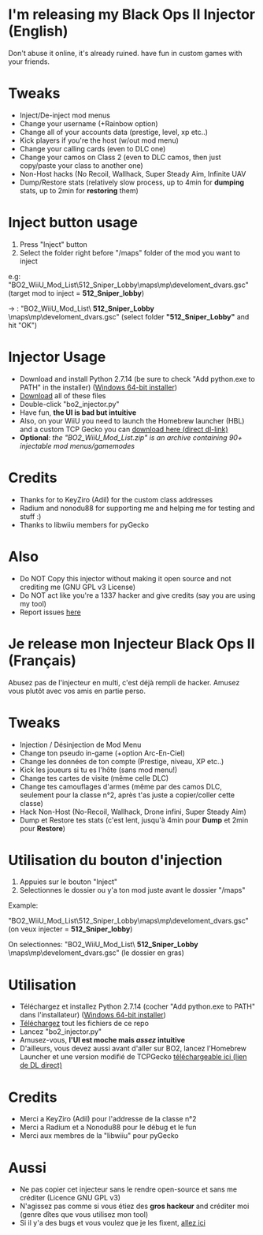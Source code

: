 # I'm releasing my Black Ops II Injector (English)

Don't abuse it online, it's already ruined. have fun in custom games with your friends.

# Tweaks

- Inject/De-inject mod menus
- Change your username (+Rainbow option)
- Change all of your accounts data (prestige, level, xp etc..)
- Kick players if you're the host (w/out mod menu)
- Change your calling cards (even to DLC one)
- Change your camos on Class 2 (even to DLC camos,  then just copy/paste your class to another one)
- Non-Host hacks (No Recoil, Wallhack, Super Steady Aim, Infinite UAV
- Dump/Restore stats (relatively slow process, up to 4min for **dumping** stats, up to 2min for **restoring** them)

# Inject button usage

1) Press "Inject" button
2) Select the folder right before "/maps" folder of the mod you want to inject

e.g: "BO2_WiiU_Mod_List\512_Sniper_Lobby\maps\mp\develoment_dvars.gsc" (target mod to inject = **512_Sniper_lobby**)

-> : "BO2_WiiU_Mod_List\ **512_Sniper_Lobby** \maps\mp\develoment_dvars.gsc" (select folder **"512_Sniper_Lobby"** and hit "OK")

# Injector Usage

- Download and install Python 2.7.14 (be sure to check "Add python.exe to PATH" in the installer) ([Windows 64-bit installer](https://www.python.org/ftp/python/2.7.14/python-2.7.14.amd64.msi))
- [Download](https://github.com/NexoDevelopment/WiiU_BO2_Injector_FULLVER/releases) all of these files 
- Double-click "bo2_injector.py"
- Have fun, **the UI is bad but intuitive**
- Also, on your WiiU you need to launch the Homebrew launcher (HBL) and a custom TCP Gecko you can [download here (direct dl-link)](https://github.com/wj444/tcpgecko/blob/master/tcpgecko.elf?raw=true)
- **Optional**: *the "BO2_WiiU_Mod_List.zip" is an archive containing 90+ injectable mod menus/gamemodes*

# Credits

- Thanks for to KeyZiro (Adil) for the custom class addresses
- Radium and nonodu88 for supporting me and helping me for testing and stuff :)
- Thanks to libwiiu members for pyGecko

# Also

- Do NOT Copy this injector without making it open source and not crediting me (GNU GPL v3 License)
- Do NOT act like you're a 1337 hacker and give credits (say you are using my tool)
- Report issues [here](https://github.com/NexoDevelopment/WiiU_BO2_Injector_FULLVER/issues)




# Je release mon Injecteur Black Ops II (Français)

Abusez pas de l'injecteur en multi, c'est déjà rempli de hacker. Amusez vous plutôt avec vos amis en partie perso.

# Tweaks

- Injection / Désinjection de Mod Menu
- Change ton pseudo in-game (+option Arc-En-Ciel)
- Change les données de ton compte (Prestige, niveau, XP etc..)
- Kick les joueurs si tu es l'hôte (sans mod menu!)
- Change tes cartes de visite (même celle DLC)
- Change tes camouflages d'armes (même par des camos DLC, seulement pour la classe n°2, après t'as juste a copier/coller cette classe)
- Hack Non-Host (No-Recoil, Wallhack, Drone infini, Super Steady Aim)
- Dump et Restore tes stats (c'est lent, jusqu'à 4min pour **Dump** et 2min pour **Restore**)

# Utilisation du bouton d'injection

1) Appuies sur le bouton "Inject"
2) Selectionnes le dossier ou y'a ton mod juste avant le dossier "/maps"

Example:

"BO2_WiiU_Mod_List\512_Sniper_Lobby\maps\mp\develoment_dvars.gsc" (on veux injecter = **512_Sniper_lobby**)

On selectionnes: "BO2_WiiU_Mod_List\ **512_Sniper_Lobby** \maps\mp\develoment_dvars.gsc" (le dossier en gras)

# Utilisation

- Téléchargez et installez Python 2.7.14 (cocher "Add python.exe to PATH" dans l'installateur) ([Windows 64-bit installer](https://www.python.org/ftp/python/2.7.14/python-2.7.14.amd64.msi))
- [Téléchargez](https://github.com/NexoDevelopment/WiiU_BO2_Injector_FULLVER/releases) tout les fichiers de ce repo
- Lancez "bo2_injector.py"
- Amusez-vous, **l'UI est moche mais *assez* intuitive**
- D'ailleurs, vous devez aussi avant d'aller sur BO2, lancez l'Homebrew Launcher et une version modifié de TCPGecko [téléchargeable ici (lien de DL direct)](https://github.com/wj444/tcpgecko/blob/master/tcpgecko.elf?raw=true)

# Credits

- Merci a KeyZiro (Adil) pour l'addresse de la classe n°2
- Merci a Radium et a Nonodu88 pour le débug et le fun
- Merci aux membres de la "libwiiu" pour pyGecko

# Aussi

- Ne pas copier cet injecteur sans le rendre open-source et sans me créditer (Licence GNU GPL v3)
- N'agissez pas comme si vous étiez des **gros hackeur** and créditer moi (genre dîtes que vous utilisez mon tool)
- Si il y'a des bugs et vous voulez que je les fixent, [allez ici](https://github.com/NexoDevelopment/WiiU_BO2_Injector_FULLVER/issues)
